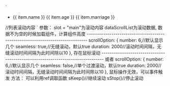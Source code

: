 `<list-scroll v-if="dataScrollList.length>0" :option='scrollOption'       ref='scrollList'>
  <ul class="scroll-list" slot="main">
    <li v-for="(item,index) in dataScrollList" 
    :key="index" id="child" ref="child">
    <span>{{ item.name }}</span>
    <span>{{ item.age }}</span>
    <span>{{ item.marriage }}</span>
</li>
</ul>//列表滚动内容
</list-scroll >`
  参数：
slot = "main"为滚动内容
dataScrollList为滚动数据, 数据不为空的时候加载组件，计算组件高度
------------------------------------------------------------------------------
scrollOption: {
  number: 6,//默认显示几个
  seamless: true,//无缝滚动，默认true
  duration: 2000//滚动时间间隔，无缝滚动时间间隔为此时间除以10
},
存在鼠标滚动
-------------------------------------------------------------------------------
  或者
scrollOption: {
  number: 6,//默认显示几个
  seamless: false,//单个过渡滚动，默认true
  duration: 2000//滚动时间间隔，无缝滚动时间间隔为此时间除以10
},
鼠标操作无效，可以事件触发
方法：
可以利用ref调取函数
sKeep()//继续滚动
sStop()//停止滚动